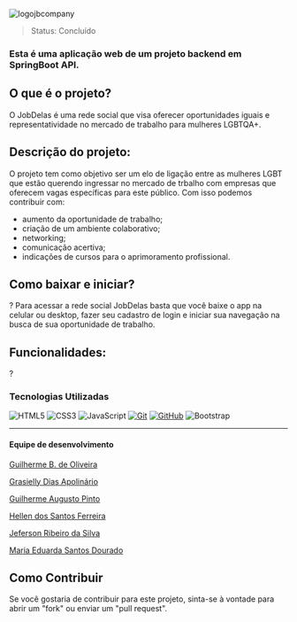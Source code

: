 ![logojbcompany](https://github.com/Squad05/jbcompany-next-front/assets/129866444/f2fbeacd-26c4-4691-980d-9b2c4a43851e)




> Status: Concluído

### Esta é uma aplicação web de um projeto backend em SpringBoot API. 

## O que é o projeto?

O JobDelas é uma rede social que visa oferecer oportunidades iguais e representatividade no mercado de trabalho para mulheres LGBTQA+.

## Descrição do projeto:

O projeto tem como objetivo ser um elo de ligação entre as mulheres LGBT que estão querendo ingressar no mercado de trbalho com empresas que oferecem vagas específicas para este público. Com isso podemos contribuir com:
+ aumento da oportunidade de trabalho;
+ criação de um ambiente colaborativo;
+ networking;
+ comunicação acertiva;
+ indicações de cursos para o aprimoramento profissional.

## Como baixar e iniciar?

?
Para acessar a rede social JobDelas basta que você baixe o app na celular ou desktop, fazer seu cadastro de login e iniciar sua navegação na busca de sua oportunidade de trabalho.

## Funcionalidades:

?


### Tecnologias Utilizadas
![HTML5](https://img.shields.io/badge/HTML-000?style=for-the-badge&logo=html5&logoColor=30A3DC)
![CSS3](https://img.shields.io/badge/CSS3-000?style=for-the-badge&logo=css3&logoColor=E94D5F)
![JavaScript](https://img.shields.io/badge/JavaScript-000?style=for-the-badge&logo=javascript&logoColor=30A3DC)
[![Git](https://img.shields.io/badge/Git-000?style=for-the-badge&logo=git&logoColor=E94D5F)](https://git-scm.com/doc) 
[![GitHub](https://img.shields.io/badge/GitHub-000?style=for-the-badge&logo=github&logoColor=30A3DC)](https://docs.github.com/)
![Bootstrap](https://img.shields.io/badge/Bootstrap-563D7C?style=for-the-badge&logo=bootstrap&logoColor=white)


---

#### Equipe de desenvolvimento 

[Guilherme B. de Oliveira](https://github.com/guidev1989) 

[Grasielly Dias Apolinário](https://github.com/Grasielly84)

[Guilherme Augusto Pinto](https://github.com/GuilhermeAugust0)

[Hellen dos Santos Ferreira](https://github.com/HellenS95) 

[Jeferson Ribeiro da Silva](https://github.com/1Jeferson) 

[Maria Eduarda Santos Dourado](https://github.com/MeDourado) 


## Como Contribuir

Se você gostaria de contribuir para este projeto, sinta-se à vontade para abrir um "fork" ou enviar um "pull request".





